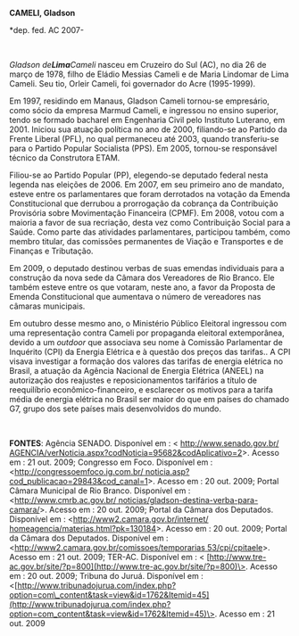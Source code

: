 **CAMELI, Gladson**

\*dep. fed. AC 2007-

               

*Gladson de**Lima**Cameli* nasceu em Cruzeiro do Sul (AC), no dia 26 de
março de 1978, filho de Eládio Messias Cameli e de Maria Lindomar de
Lima Cameli. Seu tio, Orleir Cameli, foi governador do Acre (1995-1999).

Em 1997, residindo em Manaus, Gladson Cameli tornou-se empresário, como
sócio da empresa Marmud Cameli, e ingressou no ensino superior, tendo se
formado bacharel em Engenharia Civil pelo Instituto Luterano, em 2001.
Iniciou sua atuação política no ano de 2000, filiando-se ao Partido da
Frente Liberal (PFL), no qual permaneceu até 2003, quando transferiu-se
para o Partido Popular Socialista (PPS). Em 2005, tornou-se responsável
técnico da Construtora ETAM.  

Filiou-se ao Partido Popular (PP), elegendo-se deputado federal nesta
legenda nas eleições de 2006. Em 2007, em seu primeiro ano de mandato,
esteve entre os parlamentares que foram derrotados na votação da Emenda
Constitucional que derrubou a prorrogação da cobrança da Contribuição
Provisória sobre Movimentação Financeira (CPMF). Em 2008, votou com a
maioria a favor de sua recriação, desta vez como Contribuição Social
para a Saúde. Como parte das atividades parlamentares, participou
também, como membro titular, das comissões permanentes de Viação e
Transportes e de Finanças e Tributação.

Em 2009, o deputado destinou verbas de suas emendas individuais para a
construção da nova sede da Câmara dos Vereadores de Rio Branco. Ele
também esteve entre os que votaram, neste ano, a favor da Proposta de
Emenda Constitucional que aumentava o número de vereadores nas câmaras
municipais.

Em outubro desse mesmo ano, o Ministério Público Eleitoral ingressou com
uma representação contra Cameli por propaganda eleitoral extemporânea,
devido a um *outdoor* que associava seu nome à Comissão Parlamentar de
Inquérito (CPI) da Energia Elétrica e à questão dos preços das tarifas..
A CPI visava investigar a formação dos valores das tarifas de energia
elétrica no Brasil, a atuação da Agência Nacional de Energia Elétrica
(ANEEL) na autorização dos reajustes e reposicionamentos tarifários a
título de reequilíbrio econômico-financeiro, e esclarecer os motivos
para a tarifa média de energia elétrica no Brasil ser maior do que em
países do chamado G7, grupo dos sete países mais desenvolvidos do mundo.

 

**FONTES**: Agência SENADO. Disponível em : \<
[http://www.senado.gov.br/
AGENCIA/verNoticia.aspx?codNoticia=95682&codAplicativo=2](http://www.senado.gov.br/%20AGENCIA/verNoticia.aspx?codNoticia=95682&codAplicativo=2)\>.
Acesso em : 21 out. 2009; Congresso em Foco. Disponível em :
\<[http://congressoemfoco.ig.com.br/
noticia.asp?cod\_publicacao=29843&cod\_canal=1](http://congressoemfoco.ig.com.br/%20noticia.asp?cod_publicacao=29843&cod_canal=1)\>.
Acesso em : 20 out. 2009; Portal Câmara Municipal de Rio Branco.
Disponível em : \<[http://www.cmrb.ac.gov.br/
noticias/gladson-destina-verba-para-camara/](http://www.cmrb.ac.gov.br/%20noticias/gladson-destina-verba-para-camara/)\>.
Acesso em : 20 out. 2009; Portal da Câmara dos Deputados. Disponível em
: \<[http://www2.camara.gov.br/internet/
homeagencia/materias.html?pk=130184](http://www2.camara.gov.br/internet/%20homeagencia/materias.html?pk=130184)\>.
Acesso em : 20 out. 2009; Portal da Câmara dos Deputados. Disponível em
: \<[http://www2.camara.gov.br/comissoes/temporarias
53/cpi/cpitaele](http://www2.camara.gov.br/comissoes/temporarias%2053/cpi/cpitaele)\>.
Acesso em : 21 out. 2009; TER-AC. Disponível em : \<
[http://www.tre-ac.gov.br/site/?p=800](http://www.tre-ac.gov.br/site/?p=800)\>.
Acesso em : 20 out. 2009; Tribuna do Juruá. Disponível em :
\<[http://www.tribunadojurua.com/index.php?option=com\_content&task=view&id=1762&Itemid=45](http://www.tribunadojurua.com/index.php?option=com_content&task=view&id=1762&Itemid=45)\>.
Acesso em : 21 out. 2009

 

 

 

 

 

 

 

 

 

 

 

 

 

 
